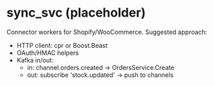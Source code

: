 # sync_svc (placeholder)
Connector workers for Shopify/WooCommerce. Suggested approach:
- HTTP client: cpr or Boost.Beast
- OAuth/HMAC helpers
- Kafka in/out:
  - in: channel.orders.created -> OrdersService.Create
  - out: subscribe 'stock.updated' -> push to channels
